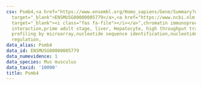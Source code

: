 ```yaml
---
csv: Psmb4,<a href="https://www.ensembl.org/Homo_sapiens/Gene/Summary?db=core;g=ENSMUSG00000005779"
  target="_blank">ENSMUSG00000005779</a>,<a href="https://www.ncbi.nlm.nih.gov/pubmed/23834426"
  target="_blank"><i class="fas fa-file"></i></a>",chromatin immunoprecipitation assay,direct
  interaction,prime adult stage, liver, Hepatocyte, high throughput transcription
  profiling by microarray,nucleotide sequence identification,nucleotide sequence identification,transcriptional
  regulation,
data_alias: Psmb4
data_id: ENSMUSG00000005779
data_numevidence: 1
data_species: Mus musculus
data_taxid: '10090'
title: Psmb4
---
```

